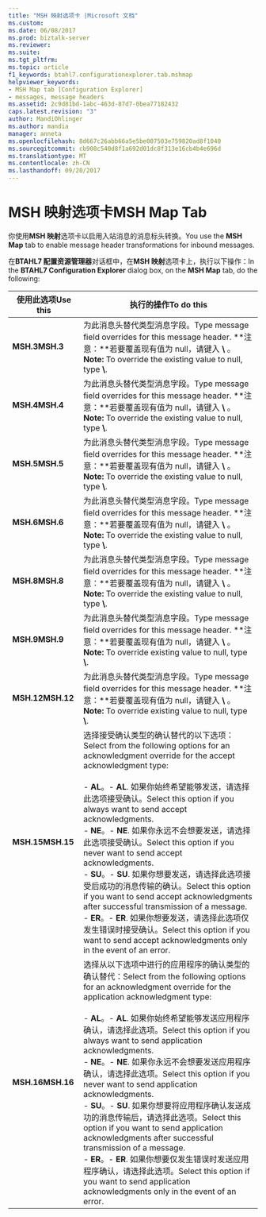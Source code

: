 ```yaml
---
title: "MSH 映射选项卡 |Microsoft 文档"
ms.custom: 
ms.date: 06/08/2017
ms.prod: biztalk-server
ms.reviewer: 
ms.suite: 
ms.tgt_pltfrm: 
ms.topic: article
f1_keywords: btahl7.configurationexplorer.tab.mshmap
helpviewer_keywords:
- MSH Map tab [Configuration Explorer]
- messages, message headers
ms.assetid: 2c9d81bd-1abc-463d-87d7-0bea77182432
caps.latest.revision: "3"
author: MandiOhlinger
ms.author: mandia
manager: anneta
ms.openlocfilehash: 8d667c26abb66a5e5be007503e759820ad8f1040
ms.sourcegitcommit: cb908c540d8f1a692d01dc8f313e16cb4b4e696d
ms.translationtype: MT
ms.contentlocale: zh-CN
ms.lasthandoff: 09/20/2017
---
```

# <a name="msh-map-tab"></a><span data-ttu-id="d5e70-102">MSH 映射选项卡</span><span class="sxs-lookup"><span data-stu-id="d5e70-102">MSH Map Tab</span></span>
<span data-ttu-id="d5e70-103">你使用**MSH 映射**选项卡以启用入站消息的消息标头转换。</span><span class="sxs-lookup"><span data-stu-id="d5e70-103">You use the **MSH Map** tab to enable message header transformations for inbound messages.</span></span>  
  
 <span data-ttu-id="d5e70-104">在**BTAHL7 配置资源管理器**对话框中，在**MSH 映射**选项卡上，执行以下操作：</span><span class="sxs-lookup"><span data-stu-id="d5e70-104">In the **BTAHL7 Configuration Explorer** dialog box, on the **MSH Map** tab, do the following:</span></span>  
  
|<span data-ttu-id="d5e70-105">使用此选项</span><span class="sxs-lookup"><span data-stu-id="d5e70-105">Use this</span></span>|<span data-ttu-id="d5e70-106">执行的操作</span><span class="sxs-lookup"><span data-stu-id="d5e70-106">To do this</span></span>|  
|--------------|----------------|  
|<span data-ttu-id="d5e70-107">**MSH.3**</span><span class="sxs-lookup"><span data-stu-id="d5e70-107">**MSH.3**</span></span>|<span data-ttu-id="d5e70-108">为此消息头替代类型消息字段。</span><span class="sxs-lookup"><span data-stu-id="d5e70-108">Type message field overrides for this message header.</span></span> <span data-ttu-id="d5e70-109">**注意：**若要覆盖现有值为 null，请键入 **\\** 。</span><span class="sxs-lookup"><span data-stu-id="d5e70-109">**Note:**  To override the existing value to null, type **\\**.</span></span>|  
|<span data-ttu-id="d5e70-110">**MSH.4**</span><span class="sxs-lookup"><span data-stu-id="d5e70-110">**MSH.4**</span></span>|<span data-ttu-id="d5e70-111">为此消息头替代类型消息字段。</span><span class="sxs-lookup"><span data-stu-id="d5e70-111">Type message field overrides for this message header.</span></span> <span data-ttu-id="d5e70-112">**注意：**若要覆盖现有值为 null，请键入 **\\** 。</span><span class="sxs-lookup"><span data-stu-id="d5e70-112">**Note:**  To override the existing value to null, type **\\**.</span></span>|  
|<span data-ttu-id="d5e70-113">**MSH.5**</span><span class="sxs-lookup"><span data-stu-id="d5e70-113">**MSH.5**</span></span>|<span data-ttu-id="d5e70-114">为此消息头替代类型消息字段。</span><span class="sxs-lookup"><span data-stu-id="d5e70-114">Type message field overrides for this message header.</span></span> <span data-ttu-id="d5e70-115">**注意：**若要覆盖现有值为 null，请键入 **\\** 。</span><span class="sxs-lookup"><span data-stu-id="d5e70-115">**Note:**  To override the existing value to null, type **\\**.</span></span>|  
|<span data-ttu-id="d5e70-116">**MSH.6**</span><span class="sxs-lookup"><span data-stu-id="d5e70-116">**MSH.6**</span></span>|<span data-ttu-id="d5e70-117">为此消息头替代类型消息字段。</span><span class="sxs-lookup"><span data-stu-id="d5e70-117">Type message field overrides for this message header.</span></span> <span data-ttu-id="d5e70-118">**注意：**若要覆盖现有值为 null，请键入 **\\** 。</span><span class="sxs-lookup"><span data-stu-id="d5e70-118">**Note:**  To override the existing value to null, type **\\**.</span></span>|  
|<span data-ttu-id="d5e70-119">**MSH.8**</span><span class="sxs-lookup"><span data-stu-id="d5e70-119">**MSH.8**</span></span>|<span data-ttu-id="d5e70-120">为此消息头替代类型消息字段。</span><span class="sxs-lookup"><span data-stu-id="d5e70-120">Type message field overrides for this message header.</span></span> <span data-ttu-id="d5e70-121">**注意：**若要覆盖现有值为 null，请键入 **\\** 。</span><span class="sxs-lookup"><span data-stu-id="d5e70-121">**Note:**  To override the existing value to null, type **\\**.</span></span>|  
|<span data-ttu-id="d5e70-122">**MSH.9**</span><span class="sxs-lookup"><span data-stu-id="d5e70-122">**MSH.9**</span></span>|<span data-ttu-id="d5e70-123">为此消息头替代类型消息字段。</span><span class="sxs-lookup"><span data-stu-id="d5e70-123">Type message field overrides for this message header.</span></span> <span data-ttu-id="d5e70-124">**注意：**若要覆盖现有值为 null，请键入 **\\** 。</span><span class="sxs-lookup"><span data-stu-id="d5e70-124">**Note:**  To override existing value to null, type **\\**.</span></span>|  
|<span data-ttu-id="d5e70-125">**MSH.12**</span><span class="sxs-lookup"><span data-stu-id="d5e70-125">**MSH.12**</span></span>|<span data-ttu-id="d5e70-126">为此消息头替代类型消息字段。</span><span class="sxs-lookup"><span data-stu-id="d5e70-126">Type message field overrides for this message header.</span></span> <span data-ttu-id="d5e70-127">**注意：**若要覆盖现有值为 null，请键入 **\\** 。</span><span class="sxs-lookup"><span data-stu-id="d5e70-127">**Note:**  To override existing value to null, type **\\**.</span></span>|  
|<span data-ttu-id="d5e70-128">**MSH.15**</span><span class="sxs-lookup"><span data-stu-id="d5e70-128">**MSH.15**</span></span>|<span data-ttu-id="d5e70-129">选择接受确认类型的确认替代的以下选项：</span><span class="sxs-lookup"><span data-stu-id="d5e70-129">Select from the following options for an acknowledgment override for the accept acknowledgment type:</span></span><br /><br /> <span data-ttu-id="d5e70-130">-   **AL**。</span><span class="sxs-lookup"><span data-stu-id="d5e70-130">-   **AL**.</span></span> <span data-ttu-id="d5e70-131">如果你始终希望能够发送，请选择此选项接受确认。</span><span class="sxs-lookup"><span data-stu-id="d5e70-131">Select this option if you always want to send accept acknowledgments.</span></span><br /><span data-ttu-id="d5e70-132">-   **NE**。</span><span class="sxs-lookup"><span data-stu-id="d5e70-132">-   **NE**.</span></span> <span data-ttu-id="d5e70-133">如果你永远不会想要发送，请选择此选项接受确认。</span><span class="sxs-lookup"><span data-stu-id="d5e70-133">Select this option if you never want to send accept acknowledgments.</span></span><br /><span data-ttu-id="d5e70-134">-   **SU**。</span><span class="sxs-lookup"><span data-stu-id="d5e70-134">-   **SU**.</span></span> <span data-ttu-id="d5e70-135">如果你想要发送，请选择此选项接受后成功的消息传输的确认。</span><span class="sxs-lookup"><span data-stu-id="d5e70-135">Select this option if you want to send accept acknowledgments after successful transmission of a message.</span></span><br /><span data-ttu-id="d5e70-136">-   **ER**。</span><span class="sxs-lookup"><span data-stu-id="d5e70-136">-   **ER**.</span></span> <span data-ttu-id="d5e70-137">如果你想要发送，请选择此选项仅发生错误时接受确认。</span><span class="sxs-lookup"><span data-stu-id="d5e70-137">Select this option if you want to send accept acknowledgments only in the event of an error.</span></span>|  
|<span data-ttu-id="d5e70-138">**MSH.16**</span><span class="sxs-lookup"><span data-stu-id="d5e70-138">**MSH.16**</span></span>|<span data-ttu-id="d5e70-139">选择从以下选项中进行的应用程序的确认类型的确认替代：</span><span class="sxs-lookup"><span data-stu-id="d5e70-139">Select from the following options for an acknowledgment override for the application acknowledgment type:</span></span><br /><br /> <span data-ttu-id="d5e70-140">-   **AL**。</span><span class="sxs-lookup"><span data-stu-id="d5e70-140">-   **AL**.</span></span> <span data-ttu-id="d5e70-141">如果你始终希望能够发送应用程序确认，请选择此选项。</span><span class="sxs-lookup"><span data-stu-id="d5e70-141">Select this option if you always want to send application acknowledgments.</span></span><br /><span data-ttu-id="d5e70-142">-   **NE**。</span><span class="sxs-lookup"><span data-stu-id="d5e70-142">-   **NE**.</span></span> <span data-ttu-id="d5e70-143">如果你永远不会想要发送应用程序确认，请选择此选项。</span><span class="sxs-lookup"><span data-stu-id="d5e70-143">Select this option if you never want to send application acknowledgments.</span></span><br /><span data-ttu-id="d5e70-144">-   **SU**。</span><span class="sxs-lookup"><span data-stu-id="d5e70-144">-   **SU**.</span></span> <span data-ttu-id="d5e70-145">如果你想要将应用程序确认发送成功的消息传输后，请选择此选项。</span><span class="sxs-lookup"><span data-stu-id="d5e70-145">Select this option if you want to send application acknowledgments after successful transmission of a message.</span></span><br /><span data-ttu-id="d5e70-146">-   **ER**。</span><span class="sxs-lookup"><span data-stu-id="d5e70-146">-   **ER**.</span></span> <span data-ttu-id="d5e70-147">如果你想要仅发生错误时发送应用程序确认，请选择此选项。</span><span class="sxs-lookup"><span data-stu-id="d5e70-147">Select this option if you want to send application acknowledgments only in the event of an error.</span></span>|